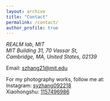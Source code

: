 ```yaml
---
layout: archive
title: "Contact"
permalink: /contact/
author_profile: true
---
```


<address>
  REALM lab, MIT<br>
	MIT Building 31, 70 Vassar St,<br>
  Cambridge, MA, United States, 02139<br>
</address>

Email: szhang21@mit.edu

For my photography works, follow me at: <br>
Instagram: [syzhang092218](https://www.instagram.com/syzhang092218/)<br>
Xiaohongshu: [1157496986](https://www.xiaohongshu.com/user/profile/60e3b45d000000000101fe2e)<br>

<!-- <img src="https://syzhang092218-source.github.io/files/IMG_2630.JPG?raw=true" alt="Photo" align="middle" style="zoom: 10%;"/> -->

